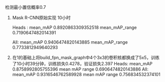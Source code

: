 检测最小置信概率0.7
1. Mask R-CNN原始实现 10小时

    Heads : mean_mAP 0.8920863309352518 mean_mAP_range 0.7190647482014391

    All: mean_mAP 0.9406474820143885 mean_mAP_range 0.7733812949640293

2. 在1的基础上将build_fpn_mask_graph中4个3x3的卷积核都换成了5x5，训练了10小时39分钟，训练损失0.4278，验证损失2.397
    Heads:
    mean_mAP             0.8758992805755396 
    mean mAP range       0.6906474820143886
    All:
    mean_mAP             0.9316546762589928 
    mean mAP range       0.756834532374101
    